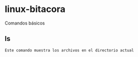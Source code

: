 # linux-bitacora
Comandos básicos
## ls
    Este comando muestra los archivos en el directorio actual 